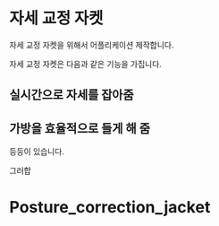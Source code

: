 # 자세 교정 자켓

자세 교정 자켓을 위해서 어플리케이션 제작합니다.

자세 교정 자켓은 다음과 같은 기능을 가집니다.


## 실시간으로 자세를 잡아줌

## 가방을 효율적으로 들게 해 줌

등등이 있습니다.

그러합

# Posture_correction_jacket

